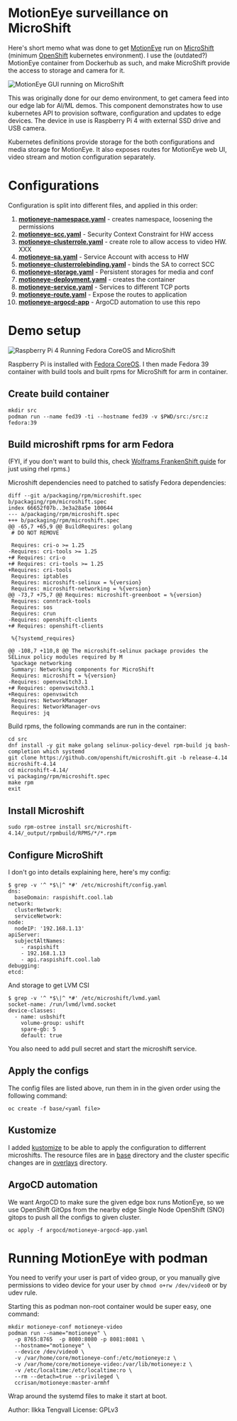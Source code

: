 MotionEye surveillance on MicroShift
====================================

Here's short memo what was done to get
[MotionEye](https://github.com/motioneye-project/motioneye) run on
[MicroShift](https://github.com/openshift/microshift/) (minimum
[OpenShift](https://www.redhat.com/en/technologies/cloud-computing/openshift)
kubernetes environment). I use the (outdated?) MotionEye container from
Dockerhub as such, and make MicroShift provide the access to storage and
camera for it.

![MotionEye GUI running on MicroShift](./pics/motioneye.jpg)

This was originally done for our demo environment, to get camera feed into
our edge lab for AI/ML demos. This component demonstrates how to use kubernetes
API to provision software, configuration and updates to edge devices. The device
in use is Raspberry Pi 4 with external SSD drive and USB camera.

Kubernetes definitions provide storage for the both configurations and media
storage for MotionEye. It also exposes routes for MotionEye web UI, video
stream and motion configuration separately.

# Configurations

Configuration is split into different files, and applied in this order:

1. **[motioneye-namespace.yaml](./base/motioneye-namespace.yaml)** - creates namespace, loosening the permissions
2. **[motioneye-scc.yaml](./base/motioneye-scc.yaml)** - Security Context Constraint for HW access
3. **[motioneye-clusterrole.yaml](./base/motioneye-clusterrole.yaml)** - create role to allow access to video HW.  XXX
4. **[motioneye-sa.yaml](./base/motioneye-sa.yaml)** - Service Account with access to HW
5. **[motioneye-clusterrolebinding.yaml](./base/motioneye-clusterrolebinding.yaml)** - binds the SA to correct SCC
6. **[motioneye-storage.yaml](./base/motioneye-storage.yaml)** - Persistent storages for media and conf
7. **[motioneye-deployment.yaml](./base/motioneye-deployment.yaml)** - creates the container
8. **[motioneye-service.yaml](./base/motioneye-service.yaml)** - Services to different TCP ports
9. **[motioneye-route.yaml](./base/motioneye-route.yaml)** - Expose the routes to application
10. **[motioneye-argocd-app](./argocd/motioneye-argocd-app.yaml)** - ArgoCD automation to use this repo

# Demo setup

![Raspberry Pi 4 Running Fedora CoreOS and MicroShift](./pics/raspi.jpg)

Raspberry Pi is installed with
[Fedora CoreOS](https://fedoraproject.org/coreos/). I then made Fedora 39
container with build tools and built rpms for MicroShift for arm in container.

## Create build container

```
mkdir src
podman run --name fed39 -ti --hostname fed39 -v $PWD/src:/src:z fedora:39
```

## Build microshift rpms for arm Fedora

(FYI, if you don't want to build this, check
[Wolframs FrankenShift guide](https://github.com/wrichter/frankenshift)
for just using rhel rpms.)

Microshift dependencies need to patched to satisfy Fedora dependencies:

```
diff --git a/packaging/rpm/microshift.spec b/packaging/rpm/microshift.spec
index 66652f07b..3e3a28a5e 100644
--- a/packaging/rpm/microshift.spec
+++ b/packaging/rpm/microshift.spec
@@ -65,7 +65,9 @@ BuildRequires: golang
 # DO NOT REMOVE
 
 Requires: cri-o >= 1.25
-Requires: cri-tools >= 1.25
+# Requires: cri-o
+# Requires: cri-tools >= 1.25
+Requires: cri-tools
 Requires: iptables
 Requires: microshift-selinux = %{version}
 Requires: microshift-networking = %{version}
@@ -73,7 +75,7 @@ Requires: microshift-greenboot = %{version}
 Requires: conntrack-tools
 Requires: sos
 Requires: crun
-Requires: openshift-clients
+# Requires: openshift-clients
 
 %{?systemd_requires}
 
@@ -108,7 +110,8 @@ The microshift-selinux package provides the SELinux policy modules required by M
 %package networking
 Summary: Networking components for MicroShift
 Requires: microshift = %{version}
-Requires: openvswitch3.1
+# Requires: openvswitch3.1
+Requires: openvswitch
 Requires: NetworkManager
 Requires: NetworkManager-ovs
 Requires: jq

```

Build rpms, the following commands are run in the container:

```
cd src
dnf install -y git make golang selinux-policy-devel rpm-build jq bash-completion which systemd
git clone https://github.com/openshift/microshift.git -b release-4.14 microshift-4.14
cd microshift-4.14/
vi packaging/rpm/microshift.spec
make rpm
exit
```

## Install Microshift

```
sudo rpm-ostree install src/microshift-4.14/_output/rpmbuild/RPMS/*/*.rpm
```

## Configure MicroShift

I don't go into details explaining here, here's my config:

```
$ grep -v '^ *$\|^ *#' /etc/microshift/config.yaml
dns:
  baseDomain: raspishift.cool.lab
network:
  clusterNetwork:
  serviceNetwork:
node:
  nodeIP: '192.168.1.13'
apiServer:
  subjectAltNames:
    - raspishift
    - 192.168.1.13
    - api.raspishift.cool.lab
debugging:
etcd:
```

And storage to get LVM CSI

```
$ grep -v '^ *$\|^ *#' /etc/microshift/lvmd.yaml
socket-name: /run/lvmd/lvmd.socket
device-classes:
  - name: usbshift
    volume-group: ushift
    spare-gb: 5
    default: true
```

You also need to add pull secret and start the microshift service.

## Apply the configs

The config files are listed above, run them in in the given order using the
following command:

```
oc create -f base/<yaml file>
```

## Kustomize

I added [kustomize](https://github.com/kubernetes-sigs/kustomize)
to be able to apply the configuration to differrent microshifts. The resource
files are in [base](./base) directory and the cluster specific changes are in
[overlays](./overlays) directory.

## ArgoCD automation

We want ArgoCD to make sure the given edge box runs MotionEye, so we use
OpenShift GitOps from the nearby edge Single Node OpenShift (SNO) gitops
to push all the configs to given cluster.

```
oc apply -f argocd/motioneye-argocd-app.yaml
```

# Running MotionEye with podman

You need to verify your user is part of video group, or you manually give
permissions to video device for your user by ```chmod o+rw /dev/video0```
or by udev rule.

Starting this as podman non-root container would be super easy, one command:

```
mkdir motioneye-conf motioneye-video
podman run --name="motioneye" \
  -p 8765:8765  -p 8080:8080 -p 8081:8081 \
  --hostname="motioneye" \
  --device /dev/video0 \
  -v /var/home/core/motioneye-conf:/etc/motioneye:z \
  -v /var/home/core/motioneye-video:/var/lib/motioneye:z \
  -v /etc/localtime:/etc/localtime:ro \
  --rm --detach=true --privileged \
  ccrisan/motioneye:master-armhf
```

Wrap around the systemd files to make it start at boot.

Author: Ilkka Tengvall
License: GPLv3
